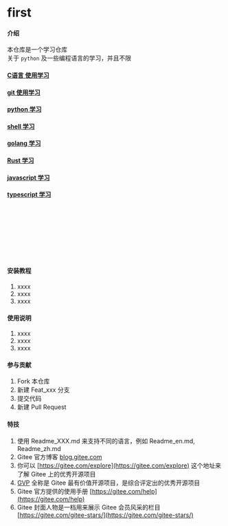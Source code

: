 # first

#### 介绍

本仓库是一个学习仓库  
关于 `python` 及一些编程语言的学习，并且不限

#### [C语言 使用学习](git/Readme.md)

#### [git 使用学习](git/Readme.md)

#### [python 学习](python/Readme.md)

#### [shell 学习](shell/Readme.md)

#### [golang 学习](golang/Readme.md)

#### [Rust 学习](rust/Readme.md)

#### [javascript 学习](javascript/Readme.md)

#### [typescript 学习](typescript/Readme.md)

<br />
<br />
<br />
<br />
<br />
<br />
<br />

#### 安装教程

1. xxxx
2. xxxx
3. xxxx

#### 使用说明

1. xxxx
2. xxxx
3. xxxx

#### 参与贡献

1. Fork 本仓库
2. 新建 Feat_xxx 分支
3. 提交代码
4. 新建 Pull Request

#### 特技

1. 使用 Readme\_XXX.md 来支持不同的语言，例如 Readme\_en.md, Readme\_zh.md
2. Gitee 官方博客 [blog.gitee.com](https://blog.gitee.com)
3. 你可以 [https://gitee.com/explore](https://gitee.com/explore) 这个地址来了解 Gitee 上的优秀开源项目
4. [GVP](https://gitee.com/gvp) 全称是 Gitee 最有价值开源项目，是综合评定出的优秀开源项目
5. Gitee 官方提供的使用手册 [https://gitee.com/help](https://gitee.com/help)
6. Gitee 封面人物是一档用来展示 Gitee 会员风采的栏目 [https://gitee.com/gitee-stars/](https://gitee.com/gitee-stars/)
